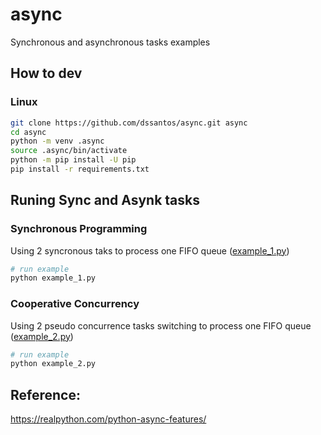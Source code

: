 
# async
Synchronous and asynchronous tasks examples

## How to dev

### Linux
```bash
git clone https://github.com/dssantos/async.git async
cd async
python -m venv .async
source .async/bin/activate
python -m pip install -U pip
pip install -r requirements.txt
```

## Runing Sync and Asynk tasks

### Synchronous Programming
Using 2 syncronous taks to process one FIFO queue ([example_1.py](example_1.py))
```bash
# run example
python example_1.py
```

### Cooperative Concurrency
Using 2 pseudo concurrence tasks switching to process one FIFO queue ([example_2.py](example_2.py))
```bash
# run example
python example_2.py
```

## Reference:
https://realpython.com/python-async-features/
